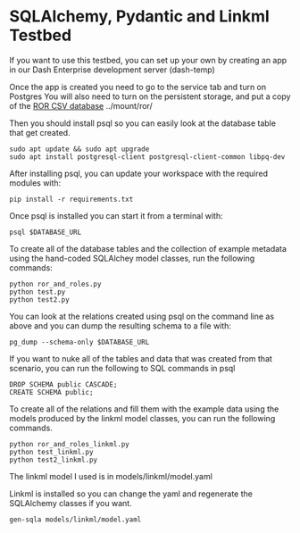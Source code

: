 # SQLAlchemy, Pydantic and Linkml Testbed

If you want to use this testbed, you can set up your own by creating an app in our Dash Enterprise development server (dash-temp)

Once the app is created you need to go to the service tab and turn on Postgres
You will also need to turn on the persistent storage, and put a copy of the [ROR CSV database](https://zenodo.org/records/16950727) ../mount/ror/

Then you should install psql so you can easily look at the database table that get created.

```
sudo apt update && sudo apt upgrade
sudo apt install postgresql-client postgresql-client-common libpq-dev
```

 After installing psql, you can update your workspace with the required modules with:

```
pip install -r requirements.txt
```

Once psql is installed you can start it from a terminal with:

```
psql $DATABASE_URL
```

To create all of the database tables and the collection of example metadata using the hand-coded SQLAlchey model classes, run the following commands:

```
python ror_and_roles.py
python test.py
python test2.py
```

You can look at the relations created using psql on the command line as above and you can dump the resulting schema to a file with:

```
pg_dump --schema-only $DATABASE_URL
```

If you want to nuke all of the tables and data that was created from that scenario, you can run the following to SQL commands in psql

```
DROP SCHEMA public CASCADE;
CREATE SCHEMA public;
```

To create all of the relations and fill them with the example data using the models produced by the linkml model classes, you can run the following commands.

```
python ror_and_roles_linkml.py
python test_linkml.py
python test2_linkml.py
```
The linkml model I used is in models/linkml/model.yaml

Linkml is installed so you can change the yaml and regenerate the SQLAlchemy classes if you want.

```
gen-sqla models/linkml/model.yaml
```